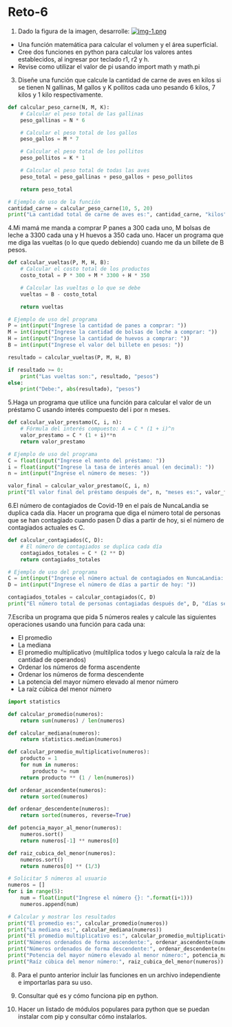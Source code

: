 # Reto-6

1. Dado la figura de la imagen, desarrolle:
[![img-1.png](https://i.postimg.cc/nVBj1Lc6/img-1.png)](https://postimg.cc/XXNYj458)
- Una función matemática para calcular el volumen y el área superficial.
- Cree dos funciones en python para calcular los valores antes establecidos, al ingresar por teclado r1, r2 y h.
- Revise como utilizar el valor de pi usando import math y math.pi

3. Diseñe una función que calcule la cantidad de carne de aves en kilos si se tienen N gallinas, M gallos y K pollitos cada uno pesando 6 kilos, 7 kilos y 1 kilo respectivamente.

```python
def calcular_peso_carne(N, M, K):
    # Calcular el peso total de las gallinas
    peso_gallinas = N * 6

    # Calcular el peso total de los gallos
    peso_gallos = M * 7

    # Calcular el peso total de los pollitos
    peso_pollitos = K * 1

    # Calcular el peso total de todas las aves
    peso_total = peso_gallinas + peso_gallos + peso_pollitos

    return peso_total

# Ejemplo de uso de la función
cantidad_carne = calcular_peso_carne(10, 5, 20)
print("La cantidad total de carne de aves es:", cantidad_carne, "kilos")
```

4.Mi mamá me manda a comprar P panes a 300 cada uno, M bolsas de leche a 3300 cada una y H huevos a 350 cada uno. Hacer un programa que me diga las vueltas (o lo que quedo debiendo) cuando me da un billete de B pesos.

```python
def calcular_vueltas(P, M, H, B):
    # Calcular el costo total de los productos
    costo_total = P * 300 + M * 3300 + H * 350

    # Calcular las vueltas o lo que se debe
    vueltas = B - costo_total

    return vueltas

# Ejemplo de uso del programa
P = int(input("Ingrese la cantidad de panes a comprar: "))
M = int(input("Ingrese la cantidad de bolsas de leche a comprar: "))
H = int(input("Ingrese la cantidad de huevos a comprar: "))
B = int(input("Ingrese el valor del billete en pesos: "))

resultado = calcular_vueltas(P, M, H, B)

if resultado >= 0:
    print("Las vueltas son:", resultado, "pesos")
else:
    print("Debe:", abs(resultado), "pesos")
```

5.Haga un programa que utilice una función para calcular el valor de un préstamo C usando interés compuesto del i por n meses.
```python
def calcular_valor_prestamo(C, i, n):
    # Fórmula del interés compuesto: A = C * (1 + i)^n
    valor_prestamo = C * (1 + i)**n
    return valor_prestamo

# Ejemplo de uso del programa
C = float(input("Ingrese el monto del préstamo: "))
i = float(input("Ingrese la tasa de interés anual (en decimal): "))
n = int(input("Ingrese el número de meses: "))

valor_final = calcular_valor_prestamo(C, i, n)
print("El valor final del préstamo después de", n, "meses es:", valor_final)

```

6.El número de contagiados de Covid-19 en el país de NuncaLandia se duplica cada día. Hacer un programa que diga el número total de personas que se han contagiado cuando pasen D días a partir de hoy, si el número de contagiados actuales es C.
```python
def calcular_contagiados(C, D):
    # El número de contagiados se duplica cada día
    contagiados_totales = C * (2 ** D)
    return contagiados_totales

# Ejemplo de uso del programa
C = int(input("Ingrese el número actual de contagiados en NuncaLandia: "))
D = int(input("Ingrese el número de días a partir de hoy: "))

contagiados_totales = calcular_contagiados(C, D)
print("El número total de personas contagiadas después de", D, "días será:", contagiados_totales)

```

7.Escriba un programa que pida 5 números reales y calcule las siguientes operaciones usando una función para cada una:

- El promedio
- La mediana
- El promedio multiplicativo (multilplica todos y luego calcula la raíz de la cantidad de operandos)
- Ordenar los números de forma ascendente
- Ordenar los números de forma descendente
- La potencia del mayor número elevado al menor número
- La raíz cúbica del menor número

```python
import statistics

def calcular_promedio(numeros):
    return sum(numeros) / len(numeros)

def calcular_mediana(numeros):
    return statistics.median(numeros)

def calcular_promedio_multiplicativo(numeros):
    producto = 1
    for num in numeros:
        producto *= num
    return producto ** (1 / len(numeros))

def ordenar_ascendente(numeros):
    return sorted(numeros)

def ordenar_descendente(numeros):
    return sorted(numeros, reverse=True)

def potencia_mayor_al_menor(numeros):
    numeros.sort()
    return numeros[-1] ** numeros[0]

def raiz_cubica_del_menor(numeros):
    numeros.sort()
    return numeros[0] ** (1/3)

# Solicitar 5 números al usuario
numeros = []
for i in range(5):
    num = float(input("Ingrese el número {}: ".format(i+1)))
    numeros.append(num)

# Calcular y mostrar los resultados
print("El promedio es:", calcular_promedio(numeros))
print("La mediana es:", calcular_mediana(numeros))
print("El promedio multiplicativo es:", calcular_promedio_multiplicativo(numeros))
print("Números ordenados de forma ascendente:", ordenar_ascendente(numeros))
print("Números ordenados de forma descendente:", ordenar_descendente(numeros))
print("Potencia del mayor número elevado al menor número:", potencia_mayor_al_menor(numeros))
print("Raíz cúbica del menor número:", raiz_cubica_del_menor(numeros))

```

8. Para el punto anterior incluir las funciones en un archivo independiente e importarlas para su uso.



10. Consultar qué es y cómo funciona pip en python.

11. Hacer un listado de módulos populares para python que se puedan instalar com pip y consultar cómo instalarlos.

